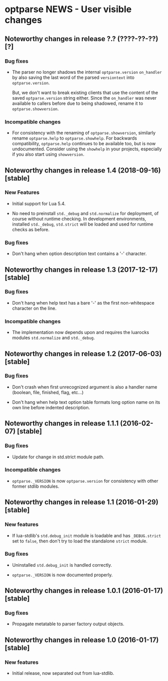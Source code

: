 # optparse NEWS - User visible changes

## Noteworthy changes in release ?.? (????-??-??) [?]

### Bug fixes

  - The parser no longer shadows the internal `optparse.version`
    `on_handler` by also saving the last word of the parsed
    `versiontext` into `optparse.version`.

    But, we don't want to break existing clients that use the content
    of the saved `optparse.version` string either.  Since the
    `on_handler` was never available to callers before due to being
    shadowed, rename it to `optparse.showversion`.

### Incompatible changes

  - For consistency with the renaming of `optparse.showversion`,
    similarly rename `optparse.help` to `optparse.showhelp`.  For
    backwards compatibility, `optparse.help` continues to be available
    too, but is now undocumented.  Consider using the `showhelp` in
    your projects, especially if you also start using `showversion`.


## Noteworthy changes in release 1.4 (2018-09-16) [stable]

### New Features

  - Initial support for Lua 5.4.

  - No need to preinstall `std._debug` and `std.normalize` for deployment,
    of course without runtime checking.  In development environments,
    installed `std._debug`, `std.strict` will be loaded and used for
    runtime checks as before.

### Bug fixes

  - Don't hang when option description text contains a '-' character.


## Noteworthy changes in release 1.3 (2017-12-17) [stable]

### Bug fixes

  - Don't hang when help text has a bare '-' as the first non-whitespace
    character on the line.

### Incompatible changes

  - The implementation now depends upon and requires the luarocks modules
    `std.normalize` and `std._debug`.


## Noteworthy changes in release 1.2 (2017-06-03) [stable]

### Bug fixes

  - Don't crash when first unrecognized argument is also a handler
    name (boolean, file, finished, flag, etc...)

  - Don't hang when help text option table formats long option name
    on its own line before indented description.


## Noteworthy changes in release 1.1.1 (2016-02-07) [stable]

### Bug fixes

  - Update for change in std.strict module path.

### Incompatible changes

  - `optparse._VERSION` is now `optparse.version` for consistency with
    other former stdlib modules.

## Noteworthy changes in release 1.1 (2016-01-29) [stable]

### New features

 - If lua-stdlib's `std.debug_init` module is loadable and has
   `_DEBUG.strict` set to `false`, then don't try to load the standalone
   `strict` module.

### Bug fixes

 - Uninstalled `std.debug_init` is handled correctly.

 - `optparse._VERSION` is now documented properly.


## Noteworthy changes in release 1.0.1 (2016-01-17) [stable]

### Bug fixes

 - Propagate metatable to parser factory output objects.


## Noteworthy changes in release 1.0 (2016-01-17) [stable]

### New features

  - Initial release, now separated out from lua-stdlib.
